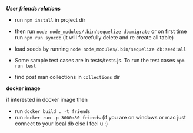 ***User friends relations***

* run ``npm install`` in project dir
* then run
 ```node node_modules/.bin/sequelize db:migrate```
  or on first time run
   ``npm run syncdb`` (it will forcefully delete and re create all table)
* load seeds by running ``node node_modules/.bin/sequelize db:seed:all``

* Some sample test cases are in tests/tests.js. To run the test cases ``npm run test``

* find post man collections in ``collections`` dir


**docker image**

if interested in docker image then

* run ```docker build . -t friends```
* run ``docker run -p 3000:80 friends``  (if you are on windows or mac just connect to your local db else I feel u :)
